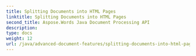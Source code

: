 ```yaml
---
title: Splitting Documents into HTML Pages
linktitle: Splitting Documents into HTML Pages
second_title: Aspose.Words Java Document Processing API
description: 
type: docs
weight: 12
url: /java/advanced-document-features/splitting-documents-into-html-pages/
---
```

